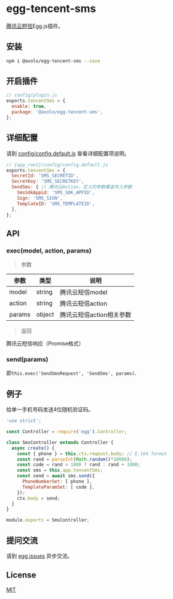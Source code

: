 # egg-tencent-sms

[腾讯云短信]Egg.js插件。

## 安装

```bash
npm i @axolo/egg-tencent-sms --save
```

## 开启插件

```js
// config/plugin.js
exports.tencentSms = {
  enable: true,
  package: '@axolo/egg-tencent-sms',
};
```

## 详细配置

请到 [config/config.default.js](config/config.default.js) 查看详细配置项说明。

```js
// {app_root}/config/config.default.js
exports.tencentSms = {
  SecretId: 'SMS_SECRETID',
  SecretKey: 'SMS_SECRETKEY',
  SendSms: { // 腾讯云Action，定义的参数覆盖传入参数
    SmsSdkAppid: 'SMS_SDK_APPID',
    Sign: 'SMS_SIGN',
    TemplateID: 'SMS_TEMPLATEID',
  },
};
```

## API

### exec(model, action, params)

> 参数

|  参数  |  类型  |           说明           |
| ------ | ------ | ------------------------ |
| model  | string | 腾讯云短信model          |
| action | string | 腾讯云短信action         |
| params | object | 腾讯云短信action相关参数 |

> 返回

腾讯云短信响应（Promise格式）

### send(params)

即`this.exec('SendSmsRequest', 'SendSms', params)`.

## 例子

给单一手机号码发送4位随机验证码。

```js
'use strict';

const Controller = require('egg').Controller;

class SmsController extends Controller {
  async create() {
    const { phone } = this.ctx.reqeust.body; // E.164 format
    const rand = parseInt(Math.random()*10000);
    const code = rand > 1000 ? rand : rand + 1000;
    const sms = this.app.tencentSms;
    const send = await sms.send({
      PhoneNumberSet: [ phone ],
      TemplateParamSet: [ code ],
    });
    ctx.body = send;
  }
}

module.exports = SmsController;
```

## 提问交流

请到 [egg issues](https://github.com/axolo/egg-tencent-sms/issues) 异步交流。

## License

[MIT](LICENSE)

[腾讯云短信]: https://cloud.tencent.com/document/product/382/43197

